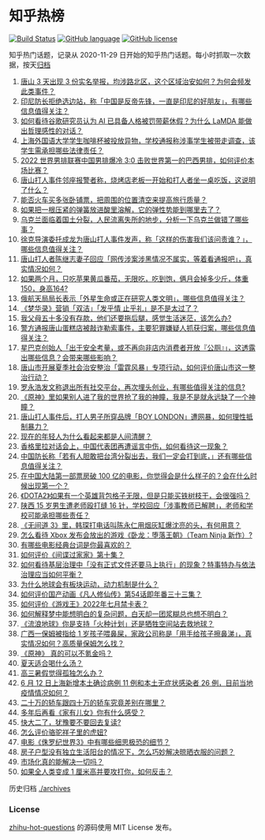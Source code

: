 # 知乎热榜
[![Build Status](https://github.com/ToWeLong/zhihu-hot-questions/workflows/CI/badge.svg)](https://github.com/ToWeLong/zhihu-hot-questions/actions)
[![GitHub language](https://img.shields.io/badge/language-golang-orange.svg)](https://golang.org/)
[![GitHub license](https://img.shields.io/github/license/ToWeLong/zhihu-hot-questions)](https://github.com/ToWeLong/zhihu-hot-questions/blob/main/LICENSE)

知乎热门话题，记录从 2020-11-29 日开始的知乎热门话题。每小时抓取一次数据，按天[归档](./archives)

<!-- BEGIN -->

1. [唐山 3 天出现 3 份实名举报，均涉路北区，这个区域治安如何？为何会频发此类事件？](https://www.zhihu.com/question/537331783)
1. [印尼防长拒绝选边站，称「中国是反帝先锋，一直是印尼的好朋友」，有哪些信息值得关注？](https://www.zhihu.com/question/537348091)
1. [如何看待谷歌研究员认为 AI 已具备人格被罚带薪休假？为什么 LaMDA 能做出哲理感性的对话？](https://www.zhihu.com/question/537337528)
1. [上海外国语大学学生咖啡杯被投放异物，学校通报称涉事学生被带走调查，该学生需承担哪些法律责任？](https://www.zhihu.com/question/537423265)
1. [2022 世界男排联赛中国男排爆冷 3:0 击败世界第一的巴西男排，如何评价本场比赛？](https://www.zhihu.com/question/537378156)
1. [唐山打人事件邻座报警者称，烧烤店老板一开始和打人者坐一桌吃饭，这说明了什么？](https://www.zhihu.com/question/537300007)
1. [能否火车买多张卧铺票，把周围的位置清空来提高旅行质量？](https://www.zhihu.com/question/469145276)
1. [如果把一根压紧的弹簧放进酸里溶解，它的弹性势能到哪里去了？](https://www.zhihu.com/question/21069416)
1. [乌克兰面临着国土分裂，人民流离失所的地步，分析一下乌克兰做错了哪些事？](https://www.zhihu.com/question/530734650)
1. [徐克导演委托成龙为唐山打人事件发声，称「这样的伤害我们该问责谁？」，哪些信息值得关注？](https://www.zhihu.com/question/537377721)
1. [唐山打人者陈继志妻子回应「网传涉案涉黑情况不属实，等着看通报吧」，真实情况如何？](https://www.zhihu.com/question/537456212)
1. [如果两个月，只吃苹果黄瓜番茄，无限吃，吃到饱，俩月会掉多少斤，体重150，身高164?](https://www.zhihu.com/question/537270842)
1. [俄航天局局长表示「外星生命或正在研究人类文明」，哪些信息值得关注？](https://www.zhihu.com/question/537333476)
1. [《梦华录》营销「双洁」「发乎情 止乎礼」是不是太过了？](https://www.zhihu.com/question/537302734)
1. [我父母五十多没有存款，他们还要拖后腿，感觉生活迷茫，该怎么办?](https://www.zhihu.com/question/510728673)
1. [警方通报唐山蛋糕店被敲诈勒索事件，主要犯罪嫌疑人抓获归案，哪些信息值得关注？](https://www.zhihu.com/question/537424605)
1. [星巴克创始人「出于安全考量，或不再向非店内消费者开放『公厕』」，这透露出哪些信息？会带来哪些影响？](https://www.zhihu.com/question/537441245)
1. [唐山市开展夏季社会治安整治「雷霆风暴」专项行动，如何评价唐山市这一整治行动？](https://www.zhihu.com/question/537352221)
1. [罗永浩发文称退出所有社交平台，再次埋头创业，有哪些值得关注的信息?](https://www.zhihu.com/question/537392773)
1. [《原神》里如果别人进了我的世界抢了我的神瞳，我是不是就永远缺了一个神瞳？](https://www.zhihu.com/question/537071241)
1. [唐山打人事件后，打人男子所穿品牌「BOY LONDON」遭网暴，如何理性抵制暴力？](https://www.zhihu.com/question/537348126)
1. [现在的年轻人为什么看起来都是人间清醒？](https://www.zhihu.com/question/532916587)
1. [香格里拉对话会上，中国代表团再遭谣言中伤，如何看待这一现象？](https://www.zhihu.com/question/537342062)
1. [中国防长称「若有人胆敢把台湾分裂出去，我们一定会打到底，」还有哪些信息值得关注？](https://www.zhihu.com/question/537299927)
1. [在中国大陆第一部票房破 100 亿的电影，你觉得会是什么样子的？会在什么时候出现第一个？](https://www.zhihu.com/question/536818141)
1. [《DOTA2》如果有一个英雄背包格子无限，但是只能买铁树枝干，会很强吗？](https://www.zhihu.com/question/528269254)
1. [陕西 15 岁男生遭老师殴打缝 16 针，学校回应「涉事教师已解聘」，老师和学校可能承担哪些责任？](https://www.zhihu.com/question/537420971)
1. [《无间道 3》里，韩琛打电话叫陈永仁用烟灰缸爆沈亮的头，有何用意？](https://www.zhihu.com/question/21424981)
1. [怎么看待 Xbox 发布会放出的游戏《卧龙：堕落王朝》（Team Ninja 新作）?](https://www.zhihu.com/question/537422759)
1. [有哪些电影经典台词是你最喜欢的？](https://www.zhihu.com/question/536107929)
1. [如何评价《间谍过家家》第十集？](https://www.zhihu.com/question/537242350)
1. [如何看待基层治理中「没有正式文件还要马上执行」的现象？特事特办与依法治理应当如何平衡？](https://www.zhihu.com/question/536846791)
1. [为什么地球会有板块运动，动力机制是什么？](https://www.zhihu.com/question/532951824)
1. [如何评价国产动画《凡人修仙传》第54话即年番三十三集？](https://www.zhihu.com/question/537239083)
1. [如何评价《游戏王》2022年七月禁卡表？](https://www.zhihu.com/question/537366594)
1. [如何解释梦中能想明白的复杂问题，白天却一团浆糊总也想不明白？](https://www.zhihu.com/question/531554666)
1. [《流浪地球》你是支持「火种计划」还是牺牲空间站去救地球？](https://www.zhihu.com/question/311254196)
1. [广西一保姆被指给 1 岁孩子喂鼻屎，家政公司称是「用手给孩子擦鼻涕」，真实情况如何？高质量保姆怎么找？](https://www.zhihu.com/question/537350136)
1. [《原神》 真的可以不氪金吗？](https://www.zhihu.com/question/536146724)
1. [夏天适合喝什么汤？](https://www.zhihu.com/question/407954821)
1. [高三暑假觉得孤独怎么办？](https://www.zhihu.com/question/537238151)
1. [6 月 12 日上海新增本土确诊病例 11 例和本土无症状感染者 26 例，目前当地疫情情况如何？](https://www.zhihu.com/question/537423801)
1. [二十万的轿车跟四十万的轿车究竟差别在哪里？](https://www.zhihu.com/question/343791192)
1. [多年后再看《家有儿女》你有什么感受？](https://www.zhihu.com/question/369554633)
1. [快大二了，犹豫要不要回去复读?](https://www.zhihu.com/question/537404756)
1. [怎么评价骆驼祥子里的虎妞?](https://www.zhihu.com/question/24356471)
1. [电影《侏罗纪世界3》中有哪些细思极恐的细节？](https://www.zhihu.com/question/535566389)
1. [房子户型没有独立生活阳台的情况下，怎么巧妙解决晾晒衣服的问题？](https://www.zhihu.com/question/403664175)
1. [市场化真的能解决一切吗？](https://www.zhihu.com/question/22911805)
1. [如果全人类变成 1 厘米高并要攻打你，如何反击？](https://www.zhihu.com/question/536912143)

<!-- END -->

历史归档 [./archives](./archives)


### License
[zhihu-hot-questions](https://github.com/towelong/zhihu-hot-questions) 的源码使用 MIT License 发布。